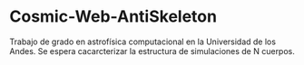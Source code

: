 # Cosmic-Web-AntiSkeleton
Trabajo de grado en astrofísica computacional en la Universidad de los Andes. Se espera cacarcterizar la estructura de simulaciones de N cuerpos.
